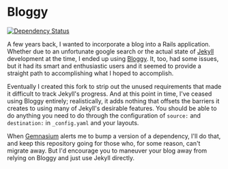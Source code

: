# Bloggy

[![Dependency Status](https://gemnasium.com/erictheise/bloggy.png)](https://gemnasium.com/erictheise/bloggy)

A few years back, I wanted to incorporate a blog into a Rails application. Whether due to an unfortunate google search
or the actual state of [Jekyll](http://jekyllrb.com/) development at the time, I ended up using
[Bloggy](https://github.com/zbruhnke/bloggy). It, too, had some issues, but it had its smart and enthusiastic users and
it seemed to provide a straight path to accomplishing what I hoped to accomplish.

Eventually I created this fork to strip out the unused requirements that made it difficult to track Jekyll's progress.
And at this point in time, I've ceased using Bloggy entirely; realistically, it adds nothing that offsets the barriers
it creates to using many of Jekyll's desirable features. You should be able to do anything you need to do through the
configuration of `source:` and `destination:` in `_config.yaml` and your layouts.

When [Gemnasium](http://gemnasium.com/) alerts me to bump a version of a dependency, I'll do that, and keep this
repository going for those who, for some reason, can't migrate away. But I'd encourage you to maneuver your blog away
from relying on Bloggy and just use Jekyll directly.
